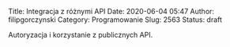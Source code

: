 Title: Integracja z różnymi API
Date: 2020-06-04 05:47
Author: filipgorczynski
Category: Programowanie
Slug: 2563
Status: draft

<!-- wp:paragraph -->Autoryzacja i korzystanie z publicznych API.<!-- /wp:paragraph -->
